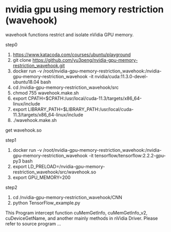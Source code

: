 # nvidia gpu using memory restriction (wavehook)
wavehook functions restrict and isolate nVidia GPU memory.

step0

1. https://www.katacoda.com/courses/ubuntu/playground
2. git clone https://github.com/yu3peng/nvidia-gpu-memory-restriction_wavehook.git
3. docker run -v /root/nvidia-gpu-memory-restriction_wavehook:/nvidia-gpu-memory-restriction_wavehook -it nvidia/cuda:11.3.0-devel-ubuntu18.04 bash
4. cd /nvidia-gpu-memory-restriction_wavehook/src
5. chmod 755 wavehook.make.sh
6. export CPATH=$CPATH:/usr/local/cuda-11.3/targets/x86_64-linux/include
7. export LIBRARY_PATH=$LIBRARY_PATH:/usr/local/cuda-11.3/targets/x86_64-linux/include
8. ./wavehook.make.sh

get wavehook.so

step1

1. docker run -v /root/nvidia-gpu-memory-restriction_wavehook:/nvidia-gpu-memory-restriction_wavehook -it tensorflow/tensorflow:2.2.2-gpu-py3 bash
2. export LD_PRELOAD=/nvidia-gpu-memory-restriction_wavehook/src/wavehook.so
3. export GPU_MEMORY=200

step2
1. cd /nvidia-gpu-memory-restriction_wavehook/CNN
2. python TensorFlow_example.py

This Program intercept function cuMemGetInfo, cuMemGetInfo_v2, cuDeviceGetName, and another mainly methods in nVidia Driver.
Please refer to source program ...

